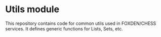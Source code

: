 # Utils module
This repository contains code for common utils used in FOXDEN/CHESS services.
It defines generic functions for Lists, Sets, etc.
